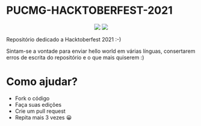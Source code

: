 # PUCMG-HACKTOBERFEST-2021

<div align="center">
   <a href="#" alt="Language">
        <img src="https://img.shields.io/badge/C%2B%2B-00599C?style=for-the-badge&logo=c%2B%2B&logoColor=white" /></a>
        
   <a href="#" alt="Language">
        <img src="https://img.shields.io/badge/Python-3776AB?style=for-the-badge&logo=python&logoColor=white" /></a>
</div> 
   
Repositório dedicado a Hacktoberfest 2021 :-)

Sintam-se a vontade para enviar hello world em várias línguas, consertarem erros de escrita do repositório e o que mais quiserem :)

# Como ajudar?

* Fork o código
* Faça suas edições
* Crie um pull request
* Repita mais 3 vezes 😀

